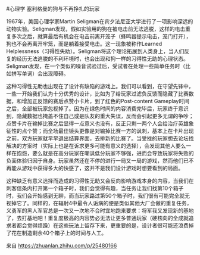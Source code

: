 #心理学 
塞利格曼的狗与不再挣扎的玩家

1967年，美国心理学家Martin Seligman在宾夕法尼亚大学进行了一项影响深远的动物实验。Seligman发现，假如实验用的狗在被电击前无法逃脱，这样的电击重复多次之后，就算最后有机会在电击前离开笼子（蜂鸣器提示电击，笼门打开），狗也不会再离开牢笼，而是躺着接受电击。这一现象被称作Learned Helplessness（习得性失助）。Seligman将这个理论拓展到人类身上，当人们反复的经历无法逃脱的不利环境时，也会出现和狗一样的习得性无助的心理状态。Seligman发现，在一个类似的噪音试验过后，受试者在处理一些简单任务时（比如拼写单词）会出现障碍。

这种习得性无助也出现在了设计有缺陷的游戏上。我们可以看到，在守望先锋中，一些一开始我们认为十分优秀的设计，比如为了给玩家过滤负反馈而隐藏了比赛数据，和增加正反馈的赛后点赞小卡片，到了红色的Post-content Gameplay时间之后，全部被玩家忽视掉了。因为在绿色时间的内容消费完毕后，玩家终于意识到，隐藏数据也掩盖不住自己或是队友的重大失误，反而会引起更多无谓的争吵；点赞卡片在输掉比赛之后显得一点意义也没有，反正只剩一两个人会给治疗英雄象征性的点个赞；而全场最佳镜头更像是对输掉比赛一方的讽刺，基本上在卡片出现之前，双方玩家就早早退出结算界面，去排新的比赛了。当受挫的玩家想去论坛找解决的方案时（实际上也是在诉求更多可能有意义的选择），会发现其他人要么一样在抱怨，要么就是在高分玩家在嘲讽低分玩家不够强，进而会导致玩家将失败的负面体验归因于自身。玩家虽然还在不停的进行一局又一局的游戏，然而他们已不再能从游戏中获得多大的快感了，这并不是我们设计游戏时想要看到的局面。

这种缺乏有意义选择而造成的习得性无助又会反向影响游戏本身的内容，当我们在刺客信条内打开第一个箱子时，我们会觉得有趣，当任务让我们找第10个箱子时，我们会开始感到无聊，而当玩家路过第50个箱子时，我们很有可能完全就无视掉它了。同样的，在辐射4中最令人诟病的便是类似其他大厂会做的重复任务，义勇军的黑人军官总是一次又一次地不合时宜地跑来要求：将军我又发现新的基地了，去打基地吧！重复度极高的内容势必无法让更多普通玩家（硬核向的全成就追求者都会觉得烦躁）在这些玩法上留存下来，更重要的是，设计者很可能还浪费掉了花在制造剩余40个箱子上的时间与人工。

来自 <https://zhuanlan.zhihu.com/p/25480166> 
